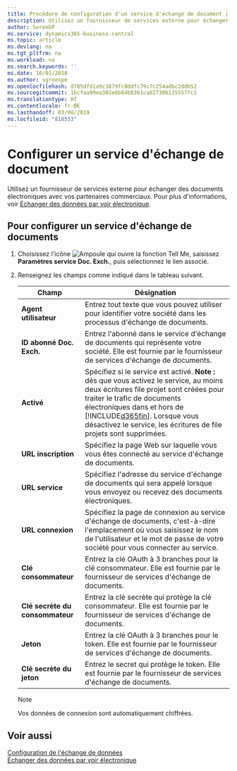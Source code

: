 ```yaml
---
title: Procédure de configuration d'un service d'échange de document | Microsoft Docs
description: Utilisez un fournisseur de services externe pour échanger des documents électroniques avec vos partenaires commerciaux.
author: SorenGP
ms.service: dynamics365-business-central
ms.topic: article
ms.devlang: na
ms.tgt_pltfrm: na
ms.workload: na
ms.search.keywords: ''
ms.date: 10/01/2018
ms.author: sgroespe
ms.openlocfilehash: d785dfd1a9c3879fc0ddfc79c7c254adbc2ddb52
ms.sourcegitcommit: 1bcfaa99ea302e6b84b8361ca02730b135557fc1
ms.translationtype: HT
ms.contentlocale: fr-BE
ms.lasthandoff: 03/08/2019
ms.locfileid: "818553"
---
```

# <a name="set-up-a-document-exchange-service"></a>Configurer un service d'échange de document
Utilisez un fournisseur de services externe pour échanger des documents électroniques avec vos partenaires commerciaux. Pour plus d'informations, voir [Échanger des données par voir électronique](across-data-exchange.md).  

## <a name="to-set-up-a-document-exchange-service"></a>Pour configurer un service d'échange de documents  
1. Choisissez l'icône ![Ampoule qui ouvre la fonction Tell Me](media/ui-search/search_small.png "Dites-moi ce que vous voulez faire"), saisissez **Paramètres service Doc. Exch.**, puis sélectionnez le lien associé.  
2. Renseignez les champs comme indiqué dans le tableau suivant.  

    |Champ|Désignation|  
    |---------------------------------|---------------------------------------|  
    |**Agent utilisateur**|Entrez tout texte que vous pouvez utiliser pour identifier votre société dans les processus d'échange de documents.|  
    |**ID abonné Doc. Exch.**|Entrez l'abonné dans le service d'échange de documents qui représente votre société. Elle est fournie par le fournisseur de services d'échange de documents.|  
    |**Activé**|Spécifiez si le service est activé. **Note :** dès que vous activez le service, au moins deux écritures file projet sont créées pour traiter le trafic de documents électroniques dans et hors de [!INCLUDE[d365fin](includes/d365fin_md.md)]. Lorsque vous désactivez le service, les écritures de file projets sont supprimées.|  
    |**URL inscription**|Spécifiez la page Web sur laquelle vous vous êtes connecté au service d'échange de documents.|  
    |**URL service**|Spécifiez l'adresse du service d'échange de documents qui sera appelé lorsque vous envoyez ou recevez des documents électroniques.|  
    |**URL connexion**|Spécifiez la page de connexion au service d'échange de documents, c'est-à-dire l'emplacement où vous saisissez le nom de l'utilisateur et le mot de passe de votre société pour vous connecter au service.|  
    |**Clé consommateur**|Entrez la clé OAuth à 3 branches pour la clé consommateur. Elle est fournie par le fournisseur de services d'échange de documents.|  
    |**Clé secrète du consommateur**|Entrez la clé secrète qui protège la clé consommateur. Elle est fournie par le fournisseur de services d'échange de documents.|  
    |**Jeton**|Entrez la clé OAuth à 3 branches pour le token. Elle est fournie par le fournisseur de services d'échange de documents.|  
    |**Clé secrète du jeton**|Entrez le secret qui protège le token. Elle est fournie par le fournisseur de services d'échange de documents.|  

    > [!NOTE]  
    > Vos données de connexion sont automatiquement chiffrées.

## <a name="see-also"></a>Voir aussi  
[Configuration de l'échange de données](across-set-up-data-exchange.md)  
[Échanger des données par voir électronique](across-data-exchange.md)
